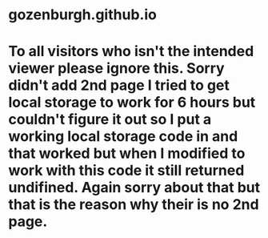 # gozenburgh.github.io
# To all visitors who isn't the intended viewer please ignore this. Sorry didn't add 2nd page I tried to get local storage to work for 6 hours but couldn't figure it out so I put a working local storage code in and that worked but when I modified to work with this code it still returned undifined. Again sorry about that but that is the reason why their is no 2nd page.
